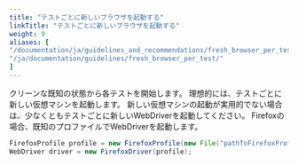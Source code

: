 ```yaml
---
title: "テストごとに新しいブラウザを起動する"
linkTitle: "テストごとに新しいブラウザを起動する"
weight: 9
aliases: [
"/documentation/ja/guidelines_and_recommendations/fresh_browser_per_test/",
"/ja/documentation/guidelines/fresh_browser_per_test/"
]
---
```



クリーンな既知の状態から各テストを開始します。
理想的には、テストごとに新しい仮想マシンを起動します。
新しい仮想マシンの起動が実用的でない場合は、少なくともテストごとに新しいWebDriverを起動してください。
Firefoxの場合、既知のプロファイルでWebDriverを起動します。

```java
FirefoxProfile profile = new FirefoxProfile(new File("pathToFirefoxProfile"));
WebDriver driver = new FirefoxDriver(profile);
```
